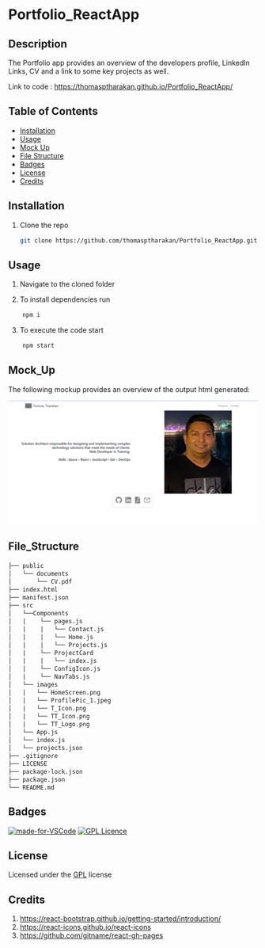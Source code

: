 # Portfolio_ReactApp

## Description
The Portfolio app provides an overview of the developers profile, LinkedIn Links, CV and a link to some key projects as well.



Link to code : https://thomasptharakan.github.io/Portfolio_ReactApp/



## Table of Contents

- [Installation](#installation)
- [Usage](#usage)
- [Mock Up](#mock_up)
- [File Structure](#file_structure)
- [Badges](#badges)
- [License](#license)
- [Credits](#credits)

## Installation

1. Clone the repo
   ```sh
   git clone https://github.com/thomasptharakan/Portfolio_ReactApp.git
   
   ```


## Usage

1. Navigate to the cloned folder

2. To install dependencies run
```sh
    npm i 
```
3. To execute the code start
```sh
    npm start
```


## Mock_Up
The following mockup provides an overview of the output html generated:

![Sample html image of Profile Site generated](/src/images/HomeScreen.png)



## File_Structure
```
├── public
│   └── documents
│       └── CV.pdf
├── index.html
├── manifest.json
├── src
│   └──Components
│   |    └── pages.js
│   |    |   └── Contact.js
│   |    |   └── Home.js
│   |    |   └── Projects.js
│   |    └── ProjectCard
│   |    |   └── index.js
│   |    └── ConfigIcon.js
│   |    └── NavTabs.js
│   └── images
│   |   └── HomeScreen.png
│   |   └── ProfilePic_1.jpeg
│   |   └── T_Icon.png
│   |   └── TT_Icon.png
│   |   └── TT_Logo.png
│   └── App.js
│   └── index.js
│   └── projects.json
├── .gitignore
├── LICENSE
├── package-lock.json
├── package.json
└── README.md
```

## Badges

[![made-for-VSCode](https://img.shields.io/badge/Made%20for-VSCode-1f425f.svg)](https://code.visualstudio.com/)
[![GPL Licence](https://badges.frapsoft.com/os/gpl/gpl.svg?v=103)](https://opensource.org/licenses/GPL-3.0/)  


## License

Licensed under the [GPL](LICENSE.txt) license

## Credits
1. https://react-bootstrap.github.io/getting-started/introduction/
2. https://react-icons.github.io/react-icons
3. https://github.com/gitname/react-gh-pages




